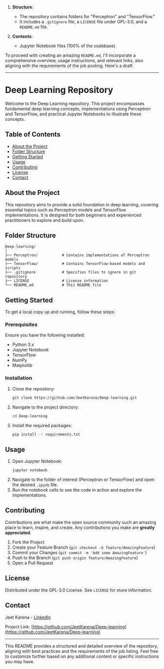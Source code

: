 1. **Structure**:
   - The repository contains folders for "Perceptron" and "TensorFlow."
   - It includes a `.gitignore` file, a `LICENSE` file under GPL-3.0, and a `README.md` file.

2. **Contents**:
   - Jupyter Notebook files (100% of the codebase).

To proceed with creating an amazing `README.md`, I'll incorporate a comprehensive overview, usage instructions, and relevant links, also aligning with the requirements of the job posting. Here's a draft:

---

# Deep Learning Repository

Welcome to the Deep Learning repository. This project encompasses fundamental deep learning concepts, implementations using Perceptron and TensorFlow, and practical Jupyter Notebooks to illustrate these concepts.

## Table of Contents
- [About the Project](#about-the-project)
- [Folder Structure](#folder-structure)
- [Getting Started](#getting-started)
- [Usage](#usage)
- [Contributing](#contributing)
- [License](#license)
- [Contact](#contact)

## About the Project
This repository aims to provide a solid foundation in deep learning, covering essential topics such as Perceptron models and TensorFlow implementations. It is designed for both beginners and experienced practitioners to explore and build upon.

## Folder Structure
```
Deep-learning/
│
├── Perceptron/           # Contains implementations of Perceptron models
├── TensorFlow/           # Contains TensorFlow-based models and scripts
├── .gitignore            # Specifies files to ignore in git repository
├── LICENSE               # License information
└── README.md             # This README file
```

## Getting Started
To get a local copy up and running, follow these steps:

### Prerequisites
Ensure you have the following installed:
- Python 3.x
- Jupyter Notebook
- TensorFlow
- NumPy
- Matplotlib

### Installation
1. Clone the repository:
   ```sh
   git clone https://github.com/JeetKarena/Deep-learning.git
   ```
2. Navigate to the project directory:
   ```sh
   cd Deep-learning
   ```
3. Install the required packages:
   ```sh
   pip install -r requirements.txt
   ```

## Usage
1. Open Jupyter Notebook:
   ```sh
   jupyter notebook
   ```
2. Navigate to the folder of interest (Perceptron or TensorFlow) and open the desired `.ipynb` file.
3. Run the notebook cells to see the code in action and explore the implementations.

## Contributing
Contributions are what make the open source community such an amazing place to learn, inspire, and create. Any contributions you make are **greatly appreciated**.

1. Fork the Project
2. Create your Feature Branch (`git checkout -b feature/AmazingFeature`)
3. Commit your Changes (`git commit -m 'Add some AmazingFeature'`)
4. Push to the Branch (`git push origin feature/AmazingFeature`)
5. Open a Pull Request

## License
Distributed under the GPL-3.0 License. See `LICENSE` for more information.

## Contact
Jeet Karena - [LinkedIn](https://www.linkedin.com/in/jeet-karena)

Project Link: [https://github.com/JeetKarena/Deep-learning](https://github.com/JeetKarena/Deep-learning)

---

This README provides a structured and detailed overview of the repository, aligning with best practices and the requirements of the job listing. Feel free to customize further based on any additional content or specific instructions you may have.